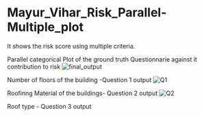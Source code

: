 # Mayur_Vihar_Risk_Parallel-Multiple_plot
It shows the risk score using multiple criteria.

Parallel categorical Plot of the ground truth Questionnarie against it contribution to risk
![final_output](https://user-images.githubusercontent.com/87040059/152654503-8c04310b-ff6b-4dbb-bd4a-bdcebf9661fd.png)

Number of floors of the building -Question 1 output
![Q1](https://user-images.githubusercontent.com/87040059/152654589-9c37692e-a021-4310-b832-5a4e37a89c03.png)

Roofinng Material of the buildings- Question 2 output
![Q2](https://user-images.githubusercontent.com/87040059/152654723-b6e2ea81-fa68-46e6-9cc0-90f55eb2f1d6.png)

Roof type - Question 3 output
